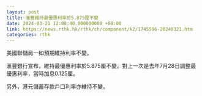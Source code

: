 ```yaml
---
layout: post
title: 滙豐維持最優惠利率於5.875厘不變
date: 2024-03-21 12:08:40.000000000 +08:00
link: https://news.rthk.hk/rthk/ch/component/k2/1745596-20240321.htm
categories: rthk
---
```


美國聯儲局一如預期維持利率不變。

滙豐銀行宣布，維持最優惠利率於5.875厘不變。對上一次是去年7月28日調整最優惠利率，當時加息0.125厘。

另外，港元儲蓄存款戶口利率亦維持不變。
